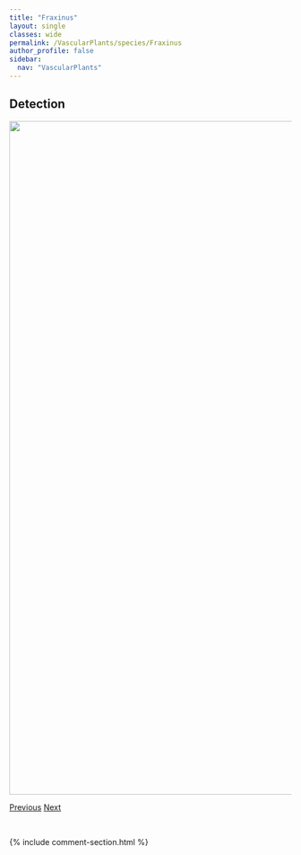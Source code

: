 ```yaml
---
title: "Fraxinus"
layout: single
classes: wide
permalink: /VascularPlants/species/Fraxinus
author_profile: false
sidebar:
  nav: "VascularPlants"
---
```


<h2>Detection</h2>

<a href="https://drive.google.com/uc?export=view&id=1ziqAGLPv6bAMuPZCC4P0wg7bDRHd_5z7">
<img src="https://drive.google.com/uc?export=view&id=1ziqAGLPv6bAMuPZCC4P0wg7bDRHd_5z7" height = "1200" width = "800">
</a>


<a href="/DevelopmentWebsite/VascularPlants/species/FragariaVescaVirginiana" class="pagination--pager" title="Fragaria vesca/virginiana">Previous</a> <a href="/DevelopmentWebsite/VascularPlants/species/FraxinusAmericana" class="pagination--pager" title="Fraxinus americana">Next</a>

<p>&nbsp;</p>

{% include comment-section.html %}

